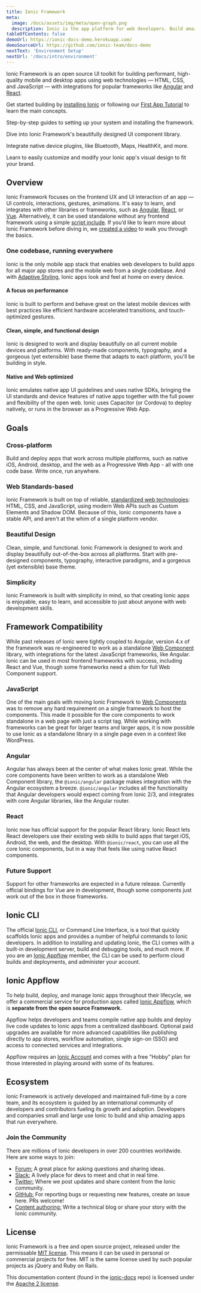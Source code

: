 ```yaml
---
title: Ionic Framework
meta:
  image: /docs/assets/img/meta/open-graph.png
  description: Ionic is the app platform for web developers. Build amazing mobile, web, and desktop apps all with one shared code base and open web standards
tableOfContents: false
demoUrl: https://ionic-docs-demo.herokuapp.com/
demoSourceUrl: https://github.com/ionic-team/docs-demo
nextText: 'Environment Setup'
nextUrl: '/docs/intro/environment'
---
```


Ionic Framework is an open source UI toolkit for building performant, high-quality mobile and desktop apps using web technologies — HTML, CSS, and JavaScript — with integrations for popular frameworks like <a href="/docs/angular/overview" target="_blank"> Angular</a> and <a href="/react" target="_blank">React</a>.

Get started building by <a href="/docs/intro/cli">installing Ionic</a> or following our <a href="/docs/intro/next#build-your-first-app">First App Tutorial</a> to learn the main concepts.

<docs-cards>
  <docs-card header="Installation Guide" href="/docs/intro/cli" icon="/docs/assets/icons/guide-installation-icon.svg" hover-icon="/docs/assets/icons/guide-installation-icon-hover.svg" alt="downward facing arrow">
    <p>Step-by-step guides to setting up your system and installing the framework.</p>
  </docs-card>

  <docs-card header="UI Components" href="/docs/components" icon="/docs/assets/icons/guide-components-icon.svg" hover-icon="/docs/assets/icons/guide-components-icon-hover.svg" alt="triangle and circle overlapping">
    <p>Dive into Ionic Framework's beautifully designed UI component library.</p>
  </docs-card>

  <docs-card header="Native Functionality" href="/docs/native" icon="/docs/assets/icons/guide-native-icon.svg" hover-icon="/docs/assets/icons/guide-native-icon-hover.svg" alt="square with surrounding marks, resembling a computer chip or integrated circuit">
    <p>Integrate native device plugins, like Bluetooth, Maps, HealthKit, and more.</p>
  </docs-card>

  <docs-card header="Theming" href="/docs/theming/basics" icon="/docs/assets/icons/guide-theming-icon.svg" hover-icon="/docs/assets/icons/guide-theming-icon-hover.svg" alt="Paint bucket with liquid coming out">
    <p>Learn to easily customize and modify your Ionic app's visual design to fit your brand.</p>
  </docs-card>
</docs-cards>

## Overview

Ionic Framework focuses on the frontend UX and UI interaction of an app — UI controls, interactions, gestures, animations. It's easy to learn, and integrates with other libraries or frameworks, such as <a href="/docs/angular/overview">Angular</a>, <a href="/docs/react/overview">React</a>, or <a href="/docs/vue/overview">Vue</a>. Alternatively, it can be used standalone without any frontend framework using a simple <a href="/docs/intro/cdn">script include</a>. If you’d like to learn more about Ionic Framework before diving in, we <a href="https://youtu.be/p3AN3igqiRc" target="_blank">created a video</a> to walk you through the basics.


### One codebase, running everywhere

Ionic is the only mobile app stack that enables web developers to build apps for all major app stores and the mobile web from a single codebase. And with <a href="/docs/theming/platform-styles">Adaptive Styling</a>, Ionic apps look and feel at home on every device.

#### A focus on performance

Ionic is built to perform and behave great on the latest mobile devices with best practices like efficient hardware accelerated transitions, and touch-optimized gestures.

#### Clean, simple, and functional design

Ionic is designed to work and display beautifully on all current mobile devices and platforms. With ready-made components, typography, and a gorgeous (yet extensible) base theme that adapts to each platform, you'll be building in style.

#### Native and Web optimized

Ionic emulates native app UI guidelines and uses native SDKs, bringing the UI standards and device features of native apps together with the full power and flexibility of the open web. Ionic uses Capacitor (or Cordova) to deploy natively, or runs in the browser as a Progressive Web App.


## Goals

### Cross-platform

Build and deploy apps that work across multiple platforms, such as native iOS, Android, desktop, and the web as a Progressive Web App - all with one code base. Write once, run anywhere.

### Web Standards-based

Ionic Framework is built on top of reliable, [standardized web technologies](/docs/reference/glossary#web-standards): HTML, CSS, and JavaScript, using modern Web APIs such as Custom Elements and Shadow DOM. Because of this, Ionic components have a stable API, and aren't at the whim of a single platform vendor.

### Beautiful Design

Clean, simple, and functional. Ionic Framework is designed to work and display beautifully out-of-the-box across all platforms.
Start with pre-designed components, typography, interactive paradigms, and a gorgeous (yet extensible) base theme.

### Simplicity

Ionic Framework is built with simplicity in mind, so that creating Ionic apps is enjoyable, easy to learn, and accessible to just about anyone with web development skills.


## Framework Compatibility

While past releases of Ionic were tightly coupled to Angular, version 4.x of the framework was re-engineered to work as a standalone <a href="https://developer.mozilla.org/en-US/docs/Web/Web_Components" target="_blank">Web Component</a> library, with integrations for the latest JavaScript frameworks, like Angular. Ionic can be used in most frontend frameworks with success, including React and Vue, though some frameworks need a shim for full Web Component support.

### JavaScript

One of the main goals with moving Ionic Framework to <a href="https://developer.mozilla.org/en-US/docs/Web/Web_Components" target="_blank">Web Components</a> was to remove any hard requirement on a single framework to host the components. This made it possible for the core components to work standalone in a web page with just a script tag. While working with frameworks can be great for larger teams and larger apps, it is now possible to use Ionic as a standalone library in a single page even in a context like WordPress.

### Angular

Angular has always been at the center of what makes Ionic great. While the core components have been written to work as a standalone Web Component library, the `@ionic/angular` package makes integration with the Angular ecosystem a breeze. `@ionic/angular` includes all the functionality that Angular developers would expect coming from Ionic 2/3, and integrates with core Angular libraries, like the Angular router.

### React

Ionic now has official support for the popular React library. Ionic React lets React developers use their existing web skills to build apps that target iOS, Android, the web, and the desktop. With `@ionic/react`, you can use all the core Ionic components, but in a way that feels like using native React components.

### Future Support

Support for other frameworks are expected in a future release. Currently official bindings for Vue are in development, though some components just work out of the box in those frameworks.


## Ionic CLI

The official [Ionic CLI](/docs/cli), or Command Line Interface, is a tool that quickly scaffolds Ionic apps and provides a number of helpful commands to Ionic developers. In addition to installing and updating Ionic, the CLI comes with a built-in development server, build and debugging tools, and much more. If you are an [Ionic Appflow](#ionic-appflow) member, the CLI can be used to perform cloud builds and deployments, and administer your account.


## Ionic Appflow

To help build, deploy, and manage Ionic apps throughout their lifecycle, we offer a commercial service for production apps called <a href="https://ionicframework.com/appflow" target="_blank">Ionic Appflow</a>, which is <strong>separate from the open source Framework.</strong>

Appflow helps developers and teams compile native app builds and deploy live code updates to Ionic apps from a centralized dashboard. Optional paid upgrades are available for more advanced capabilities like publishing directly to app stores, workflow automation, single sign-on (SSO) and access to connected services and integrations.

Appflow requires an <a href="https://dashboard.ionicframework.com/signup" target="_blank">Ionic Account</a> and comes with a free “Hobby” plan for those interested in playing around with some of its features.


## Ecosystem

Ionic Framework is actively developed and maintained full-time by a core team, and its ecosystem is guided by an international community of developers and contributors fueling its growth and adoption. Developers and companies small and large use Ionic to build and ship amazing apps that run everywhere.

### Join the Community

There are millions of Ionic developers in over 200 countries worldwide. Here are some ways to join:

* <a href="https://forum.ionicframework.com/" target="_blank">Forum:</a> A great place for asking questions and sharing ideas.
* <a href="https://ionicworldwide.herokuapp.com/" target="_blank">Slack:</a> A lively place for devs to meet and chat in real time.
* <a href="https://twitter.com/ionicframework" target="_blank">Twitter:</a> Where we post updates and share content from the Ionic community.
* <a href="https://github.com/ionic-team/ionic" target="_blank">GitHub:</a> For reporting bugs or requesting new features, create an issue here. PRs welcome!
* <a href="https://ionicframework.com/contributors" target="_blank">Content authoring:</a> Write a technical blog or share your story with the Ionic community.


## License

Ionic Framework is a free and open source project, released under the permissable <a href="https://opensource.org/licenses/MIT" target="_blank">MIT license</a>. This means it can be used in personal or commercial projects for free. MIT is the same license used by such popular projects as jQuery and Ruby on Rails.

This documentation content (found in the <a href="https://github.com/ionic-team/ionic-docs" target="_blank">ionic-docs</a> repo) is licensed under the <a href="https://www.apache.org/licenses/LICENSE-2.0" target="_blank">Apache 2 license</a>.